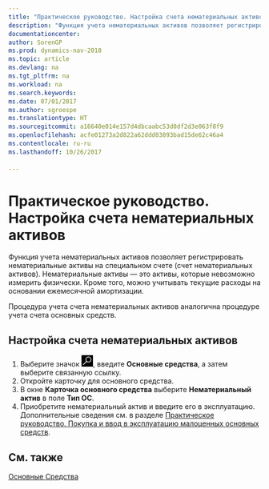 ```yaml
---
title: "Практическое руководство. Настройка счета нематериальных активов"
description: "Функция учета нематериальных активов позволяет регистрировать нематериальные активы на специальном счете (счет нематериальных активов). Нематериальные активы — это активы, которые невозможно измерить физически."
documentationcenter: 
author: SorenGP
ms.prod: dynamics-nav-2018
ms.topic: article
ms.devlang: na
ms.tgt_pltfrm: na
ms.workload: na
ms.search.keywords: 
ms.date: 07/01/2017
ms.author: sgroespe
ms.translationtype: HT
ms.sourcegitcommit: a16640e014e157d4dbcaabc53d0df2d3e063f8f9
ms.openlocfilehash: acfe01273a2d822a62ddd03893bad15de62c46a4
ms.contentlocale: ru-ru
ms.lasthandoff: 10/26/2017

---
```

# <a name="how-to-set-up-an-intangible-assets-account"></a>Практическое руководство. Настройка счета нематериальных активов
Функция учета нематериальных активов позволяет регистрировать нематериальные активы на специальном счете (счет нематериальных активов). Нематериальные активы — это активы, которые невозможно измерить физически. Кроме того, можно учитывать текущие расходы на основании ежемесячной амортизации.  

Процедура учета счета нематериальных активов аналогична процедуре учета счета основных средств.  

## <a name="to-set-up-an-intangible-asset-account"></a>Настройка счета нематериальных активов  

1.  Выберите значок ![Поиск страницы или отчета](../../media/ui-search/search_small.png "Значок поиска страницы или отчета"), введите **Основные средства**, а затем выберите связанную ссылку.  
2.  Откройте карточку для основного средства.
3. В окне **Карточка основного средства** выберите **Нематериальный актив** в поле **Тип ОС**.  
4.  Приобретите нематериальный актив и введите его в эксплуатацию. Дополнительные сведения см. в разделе [Практическое руководство. Покупка и ввод в эксплуатацию малоценных основных средств](how-to-purchase-and-release-undepreciable-fixed-assets.md).  

## <a name="see-also"></a>См. также
[Основные Средства](../../fa-manage.md)


